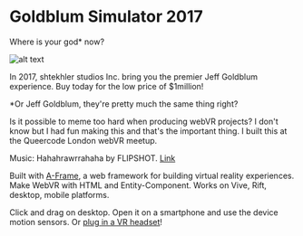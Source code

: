 # Goldblum Simulator 2017

Where is your god\* now?

![alt text](https://cdn.glitch.com/b37a0928-b72f-4a70-bc30-94199ab79d08%2FGoldblum%20simulator2017.png?1503158040873 "Goldblum Simulator")

In 2017, shtekhler studios Inc. bring you the premier Jeff Goldblum experience. Buy today for the low price of $1million! 

\*Or Jeff Goldblum, they're pretty much the same thing right?

Is it possible to meme too hard when producing webVR projects? I don't know but I had fun making this and that's the important thing. I built this at the Queercode London webVR meetup.

Music: Hahahrawrrahaha by FLIPSHOT. [Link](https://soundcloud.com/flip-shot/hahahrawrrahaha)

Built with [A-Frame](https://aframe.io), a web framework for building virtual reality experiences. Make WebVR with HTML and Entity-Component. Works on Vive, Rift, desktop, mobile platforms.

Click and drag on desktop. Open it on a smartphone and use the device motion sensors. Or [plug in a VR headset](https://webvr.rocks)!
